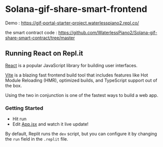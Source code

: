 # Solana-gif-share-smart-frontend

Demo : https://gif-portal-starter-project.waterlesspiano2.repl.co/

the smart contract code : https://github.com/WaterlessPiano2/Solana-gif-share-smart-contract/tree/master

## Running React on Repl.it

[React](https://reactjs.org/) is a popular JavaScript library for building user interfaces.

[Vite](https://vitejs.dev/) is a blazing fast frontend build tool that includes features like Hot Module Reloading (HMR), optimized builds, and TypeScript support out of the box.

Using the two in conjunction is one of the fastest ways to build a web app.

### Getting Started
- Hit run
- Edit [App.jsx](#src/App.jsx) and watch it live update!

By default, Replit runs the `dev` script, but you can configure it by changing the `run` field in the `.replit` file.

